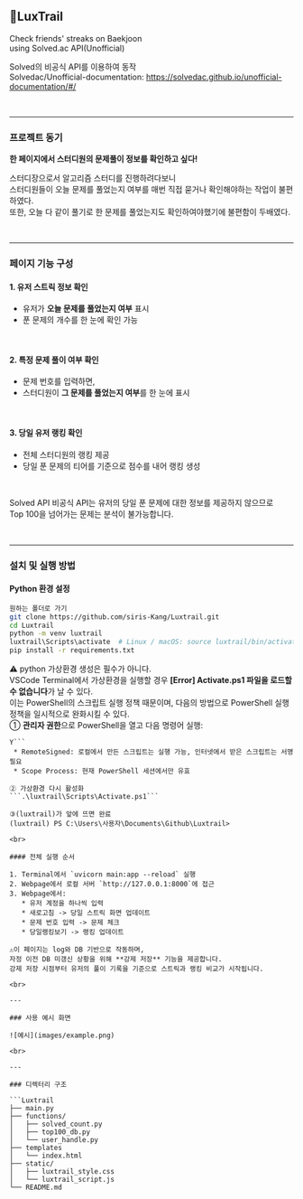 ## 💫LuxTrail

Check friends' streaks on Baekjoon  
using Solved.ac API(Unofficial)
<br>
  
Solved의 비공식 API를 이용하여 동작  
Solvedac/Unofficial-documentation: https://solvedac.github.io/unofficial-documentation/#/  
  

<br>
 
---

### 프로젝트 동기

**한 페이지에서 스터디원의 문제풀이 정보를 확인하고 싶다!**

스터디장으로서 알고리즘 스터디를 진행하려다보니  
스터디원들이 오늘 문제를 풀었는지 여부를 매번 직접 묻거나 확인해야하는 작업이 불편하였다.  
또한, 오늘 다 같이 풀기로 한 문제를 풀었는지도 확인하여야했기에 불편함이 두배였다.  

<br>

---

###  페이지 기능 구성

#### 1. 유저 스트릭 정보 확인

* 유저가 **오늘 문제를 풀었는지 여부** 표시
* 푼 문제의 개수를 한 눈에 확인 가능
  
<br>

#### 2. 특정 문제 풀이 여부 확인

* 문제 번호를 입력하면,
* 스터디원이 **그 문제를 풀었는지 여부**를 한 눈에 표시  
  
<br>

#### 3. 당일 유저 랭킹 확인

* 전체 스터디원의 랭킹 제공
* 당일 푼 문제의 티어를 기준으로 점수를 내어 랭킹 생성  
  
<br>

Solved API 비공식 API는 유저의 당일 푼 문제에 대한 정보를 제공하지 않으므로  
Top 100을 넘어가는 문제는 분석이 불가능합니다.

<br>

---

### 설치 및 실행 방법

#### Python 환경 설정

```bash
원하는 폴더로 가기
git clone https://github.com/siris-Kang/Luxtrail.git
cd Luxtrail
python -m venv luxtrail
luxtrail\Scripts\activate  # Linux / macOS: source luxtrail/bin/activate
pip install -r requirements.txt
```

⚠️ python 가상환경 생성은 필수가 아니다.  
VSCode Terminal에서 가상환경을 실행할 경우 **[Error] Activate.ps1 파일을 로드할 수 없습니다**가 날 수 있다.   
이는 PowerShell의 스크립트 실행 정책 때문이며, 다음의 방법으로 PowerShell 실행 정책을 일시적으로 완화시킬 수 있다.  
 ① **관리자 권한**으로 PowerShell을 열고 다음 명령어 실행:  
```Set-ExecutionPolicy -ExecutionPolicy RemoteSigned -Scope Process
Y```
 * RemoteSigned: 로컬에서 만든 스크립트는 실행 가능, 인터넷에서 받은 스크립트는 서명 필요  
 * Scope Process: 현재 PowerShell 세션에서만 유효  

② 가상환경 다시 활성화  
```.\luxtrail\Scripts\Activate.ps1```

③(luxtrail)가 앞에 뜨면 완료  
(luxtrail) PS C:\Users\사용자\Documents\Github\Luxtrail> 
  
<br>

#### 전체 실행 순서

1. Terminal에서 `uvicorn main:app --reload` 실행
2. Webpage에서 로컬 서버 `http://127.0.0.1:8000`에 접근
3. Webpage에서:
   * 유저 계정을 하나씩 입력
   * 새로고침 -> 당일 스트릭 화면 업데이트
   * 문제 번호 입력 -> 문제 체크
   * 당일랭킹보기 -> 랭킹 업데이트

⚠️이 페이지는 log와 DB 기반으로 작동하며,  
자정 이전 DB 미갱신 상황을 위해 **강제 저장** 기능을 제공합니다.  
강제 저장 시점부터 유저의 풀이 기록을 기준으로 스트릭과 랭킹 비교가 시작됩니다.  

<br>

---

### 사용 예시 화면

![예시](images/example.png)

<br>

---

### 디렉터리 구조

```Luxtrail
├── main.py
├── functions/
│   ├── solved_count.py
│   ├── top100_db.py
│   └── user_handle.py
├── templates
│   └── index.html
├── static/
│   ├── luxtrail_style.css
│   └── luxtrail_script.js
└── README.md
```

